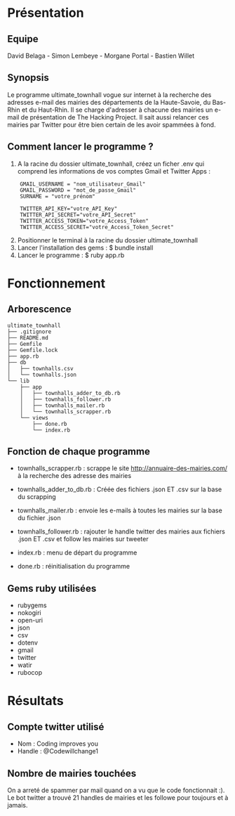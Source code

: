 # Présentation

## Equipe

David Belaga - Simon Lembeye - Morgane Portal - Bastien Willet


## Synopsis

Le programme ultimate_townhall vogue sur internet à la recherche des adresses e-mail des mairies des départements de la Haute-Savoie, du Bas-Rhin et du Haut-Rhin. Il se charge d'adresser à chacune des mairies un e-mail de présentation de The Hacking Project. Il sait aussi relancer ces mairies par Twitter pour être bien certain de les avoir spammées à fond.


## Comment lancer le programme ?

1. A la racine du dossier ultimate_townhall, créez un ficher .env qui comprend les informations de vos comptes Gmail et Twitter Apps :

```
	GMAIL_USERNAME = "nom_utilisateur_Gmail"
	GMAIL_PASSWORD = "mot_de_passe_Gmail"
	SURNAME = "votre_prénom"

	TWITTER_API_KEY="votre_API_Key"
	TWITTER_API_SECRET="votre_API_Secret"
	TWITTER_ACCESS_TOKEN="votre_Access_Token"
	TWITTER_ACCESS_SECRET="votre_Access_Token_Secret"
```

2. Positionner le terminal à la racine du dossier ultimate_townhall
3. Lancer l'installation des gems : $ bundle install
4. Lancer le programme : $ ruby app.rb



# Fonctionnement

## Arborescence

```
ultimate_townhall
├── .gitignore
├── README.md
├── Gemfile
├── Gemfile.lock
├── app.rb
├── db
│   ├── townhalls.csv
│   └── townhalls.json
└── lib
    ├── app
    │   ├── townhalls_adder_to_db.rb
    │   ├── townhalls_follower.rb
    │   ├── townhalls_mailer.rb
    │   └── townhalls_scrapper.rb
    └── views
        ├── done.rb
        └── index.rb
```

## Fonction de chaque programme

- townhalls_scrapper.rb : scrappe le site http://annuaire-des-mairies.com/ à la recherche des adresse des mairies
- townhalls_adder_to_db.rb : Créée des fichiers .json ET .csv sur la base du scrapping
- townhalls_mailer.rb : envoie les e-mails à toutes les mairies sur la base du fichier .json
- townhalls_follower.rb : rajouter le handle twitter des mairies  aux fichiers .json ET .csv et follow les mairies sur tweeter

- index.rb : menu de départ du programme
- done.rb : réinitialisation du programme



## Gems ruby utilisées

- rubygems
- nokogiri
- open-uri
- json
- csv
- dotenv
- gmail
- twitter
- watir
- rubocop


# Résultats

## Compte twitter utilisé

- Nom : Coding improves you
- Handle : @Codewillchange1

## Nombre de mairies touchées

On a arreté de spammer par mail quand on a vu que le code fonctionnait :). Le bot twitter a trouvé 21 handles de mairies et les followe pour toujours et à jamais.
